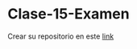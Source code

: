 # Clase-15-Examen

Crear su repositorio en este [link](https://classroom.github.com/assignment-invitations/5edfb0643fd7df47eccfcfb6d735202f)